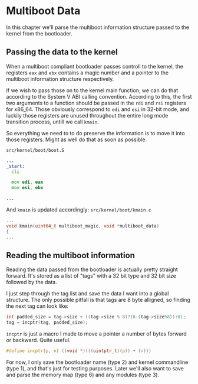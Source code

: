 # Multiboot Data

In this chapter we'll parse the multiboot information structure passed
to the kernel from the bootloader.

## Passing the data to the kernel
When a multiboot compliant bootloader passes controll to the kernel, the
registers `eax` and `ebx` contains a magic number and a pointer to the
multiboot information structure respectively.

If we wish to pass those on to the kernel main function, we can do that
according to the System V ABI calling convention. According to this,
the first two arguments to a function should be passed in the `rdi` and
`rsi` registers for x86\_64. Those obviously correspond to `edi` and
`esi` in 32-bit mode, and luckily those registers are unused throughout
the entire long mode transition process, untill we call `kmain`.

So everything we need to to do preserve the information is to move it
into those registers. Might as well do that as soon as possible.

`src/kernel/boot/boot.S`
```asm
...
_start:
  cli

  mov edi, eax
  mov esi, ebx

...
```

And `kmain` is updated accordingly:
`src/kernel/boot/kmain.c`
```c
...
void kmain(uint64_t multiboot_magic, void *multiboot_data)
{
...
```

## Reading the multiboot information

Reading the data passed from the bootloader is actually pretty straight
forward. It's stored as a list of "tags" with a 32 bit type and 32 bit
size followed by the data.

I just step through the tag list and save the data I want into a global
structure. The only possible pitfall is that tags are 8 byte alligned,
so finding the next tag can look like:

```c
int padded_size = tag->size + ((tag->size % 8)?(8-(tag->size%8)):0);
tag = incptr(tag, padded_size);
```

`incptr` is just a macro I made to move a pointer a number of bytes
forward or backward. Quite useful.

```c
#define incptr(p, n) ((void *)(((uintptr_t)(p)) + (n)))
```

For now, I only save the bootloader name (type 2) and kernel commandline
(type 1), and that's just for testing purposes. Later we'll also want to
save and parse the memory map (type 6) and any modules (type 3).
